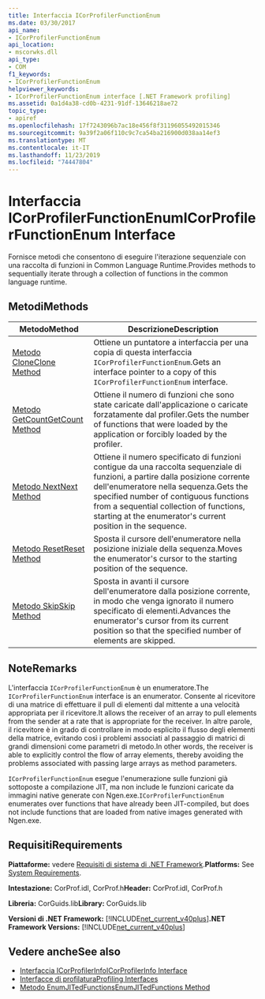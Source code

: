 ```yaml
---
title: Interfaccia ICorProfilerFunctionEnum
ms.date: 03/30/2017
api_name:
- ICorProfilerFunctionEnum
api_location:
- mscorwks.dll
api_type:
- COM
f1_keywords:
- ICorProfilerFunctionEnum
helpviewer_keywords:
- ICorProfilerFunctionEnum interface [.NET Framework profiling]
ms.assetid: 0a1d4a38-cd0b-4231-91df-13646218ae72
topic_type:
- apiref
ms.openlocfilehash: 17f7243096b7ac18e456f8f31196055492015346
ms.sourcegitcommit: 9a39f2a06f110c9c7ca54ba216900d038aa14ef3
ms.translationtype: MT
ms.contentlocale: it-IT
ms.lasthandoff: 11/23/2019
ms.locfileid: "74447804"
---
```

# <a name="icorprofilerfunctionenum-interface"></a><span data-ttu-id="96a86-102">Interfaccia ICorProfilerFunctionEnum</span><span class="sxs-lookup"><span data-stu-id="96a86-102">ICorProfilerFunctionEnum Interface</span></span>
<span data-ttu-id="96a86-103">Fornisce metodi che consentono di eseguire l'iterazione sequenziale con una raccolta di funzioni in Common Language Runtime.</span><span class="sxs-lookup"><span data-stu-id="96a86-103">Provides methods to sequentially iterate through a collection of functions in the common language runtime.</span></span>  
  
## <a name="methods"></a><span data-ttu-id="96a86-104">Metodi</span><span class="sxs-lookup"><span data-stu-id="96a86-104">Methods</span></span>  
  
|<span data-ttu-id="96a86-105">Metodo</span><span class="sxs-lookup"><span data-stu-id="96a86-105">Method</span></span>|<span data-ttu-id="96a86-106">Descrizione</span><span class="sxs-lookup"><span data-stu-id="96a86-106">Description</span></span>|  
|------------|-----------------|  
|[<span data-ttu-id="96a86-107">Metodo Clone</span><span class="sxs-lookup"><span data-stu-id="96a86-107">Clone Method</span></span>](../../../../docs/framework/unmanaged-api/profiling/icorprofilerfunctionenum-clone-method.md)|<span data-ttu-id="96a86-108">Ottiene un puntatore a interfaccia per una copia di questa interfaccia `ICorProfilerFunctionEnum`.</span><span class="sxs-lookup"><span data-stu-id="96a86-108">Gets an interface pointer to a copy of this `ICorProfilerFunctionEnum` interface.</span></span>|  
|[<span data-ttu-id="96a86-109">Metodo GetCount</span><span class="sxs-lookup"><span data-stu-id="96a86-109">GetCount Method</span></span>](../../../../docs/framework/unmanaged-api/profiling/icorprofilerfunctionenum-getcount-method.md)|<span data-ttu-id="96a86-110">Ottiene il numero di funzioni che sono state caricate dall'applicazione o caricate forzatamente dal profiler.</span><span class="sxs-lookup"><span data-stu-id="96a86-110">Gets the number of functions that were loaded by the application or forcibly loaded by the profiler.</span></span>|  
|[<span data-ttu-id="96a86-111">Metodo Next</span><span class="sxs-lookup"><span data-stu-id="96a86-111">Next Method</span></span>](../../../../docs/framework/unmanaged-api/profiling/icorprofilerfunctionenum-next-method.md)|<span data-ttu-id="96a86-112">Ottiene il numero specificato di funzioni contigue da una raccolta sequenziale di funzioni, a partire dalla posizione corrente dell'enumeratore nella sequenza.</span><span class="sxs-lookup"><span data-stu-id="96a86-112">Gets the specified number of contiguous functions from a sequential collection of functions, starting at the enumerator's current position in the sequence.</span></span>|  
|[<span data-ttu-id="96a86-113">Metodo Reset</span><span class="sxs-lookup"><span data-stu-id="96a86-113">Reset Method</span></span>](../../../../docs/framework/unmanaged-api/profiling/icorprofilerfunctionenum-reset-method.md)|<span data-ttu-id="96a86-114">Sposta il cursore dell'enumeratore nella posizione iniziale della sequenza.</span><span class="sxs-lookup"><span data-stu-id="96a86-114">Moves the enumerator's cursor to the starting position of the sequence.</span></span>|  
|[<span data-ttu-id="96a86-115">Metodo Skip</span><span class="sxs-lookup"><span data-stu-id="96a86-115">Skip Method</span></span>](../../../../docs/framework/unmanaged-api/profiling/icorprofilerfunctionenum-skip-method.md)|<span data-ttu-id="96a86-116">Sposta in avanti il cursore dell'enumeratore dalla posizione corrente, in modo che venga ignorato il numero specificato di elementi.</span><span class="sxs-lookup"><span data-stu-id="96a86-116">Advances the enumerator's cursor from its current position so that the specified number of elements are skipped.</span></span>|  
  
## <a name="remarks"></a><span data-ttu-id="96a86-117">Note</span><span class="sxs-lookup"><span data-stu-id="96a86-117">Remarks</span></span>  
 <span data-ttu-id="96a86-118">L'interfaccia `ICorProfilerFunctionEnum` è un enumeratore.</span><span class="sxs-lookup"><span data-stu-id="96a86-118">The `ICorProfilerFunctionEnum` interface is an enumerator.</span></span> <span data-ttu-id="96a86-119">Consente al ricevitore di una matrice di effettuare il pull di elementi dal mittente a una velocità appropriata per il ricevitore.</span><span class="sxs-lookup"><span data-stu-id="96a86-119">It allows the receiver of an array to pull elements from the sender at a rate that is appropriate for the receiver.</span></span> <span data-ttu-id="96a86-120">In altre parole, il ricevitore è in grado di controllare in modo esplicito il flusso degli elementi della matrice, evitando così i problemi associati al passaggio di matrici di grandi dimensioni come parametri di metodo.</span><span class="sxs-lookup"><span data-stu-id="96a86-120">In other words, the receiver is able to explicitly control the flow of array elements, thereby avoiding the problems associated with passing large arrays as method parameters.</span></span>  
  
 <span data-ttu-id="96a86-121">`ICorProfilerFunctionEnum` esegue l'enumerazione sulle funzioni già sottoposte a compilazione JIT, ma non include le funzioni caricate da immagini native generate con Ngen.exe.</span><span class="sxs-lookup"><span data-stu-id="96a86-121">`ICorProfilerFunctionEnum` enumerates over functions that have already been JIT-compiled, but does not include functions that are loaded from native images generated with Ngen.exe.</span></span>  
  
## <a name="requirements"></a><span data-ttu-id="96a86-122">Requisiti</span><span class="sxs-lookup"><span data-stu-id="96a86-122">Requirements</span></span>  
 <span data-ttu-id="96a86-123">**Piattaforme:** vedere [Requisiti di sistema di .NET Framework](../../../../docs/framework/get-started/system-requirements.md).</span><span class="sxs-lookup"><span data-stu-id="96a86-123">**Platforms:** See [System Requirements](../../../../docs/framework/get-started/system-requirements.md).</span></span>  
  
 <span data-ttu-id="96a86-124">**Intestazione:** CorProf.idl, CorProf.h</span><span class="sxs-lookup"><span data-stu-id="96a86-124">**Header:** CorProf.idl, CorProf.h</span></span>  
  
 <span data-ttu-id="96a86-125">**Libreria:** CorGuids.lib</span><span class="sxs-lookup"><span data-stu-id="96a86-125">**Library:** CorGuids.lib</span></span>  
  
 <span data-ttu-id="96a86-126">**Versioni di .NET Framework:** [!INCLUDE[net_current_v40plus](../../../../includes/net-current-v40plus-md.md)]</span><span class="sxs-lookup"><span data-stu-id="96a86-126">**.NET Framework Versions:** [!INCLUDE[net_current_v40plus](../../../../includes/net-current-v40plus-md.md)]</span></span>  
  
## <a name="see-also"></a><span data-ttu-id="96a86-127">Vedere anche</span><span class="sxs-lookup"><span data-stu-id="96a86-127">See also</span></span>

- [<span data-ttu-id="96a86-128">Interfaccia ICorProfilerInfo</span><span class="sxs-lookup"><span data-stu-id="96a86-128">ICorProfilerInfo Interface</span></span>](../../../../docs/framework/unmanaged-api/profiling/icorprofilerinfo-interface.md)
- [<span data-ttu-id="96a86-129">Interfacce di profilatura</span><span class="sxs-lookup"><span data-stu-id="96a86-129">Profiling Interfaces</span></span>](../../../../docs/framework/unmanaged-api/profiling/profiling-interfaces.md)
- [<span data-ttu-id="96a86-130">Metodo EnumJITedFunctions</span><span class="sxs-lookup"><span data-stu-id="96a86-130">EnumJITedFunctions Method</span></span>](../../../../docs/framework/unmanaged-api/profiling/icorprofilerinfo3-enumjitedfunctions-method.md)
